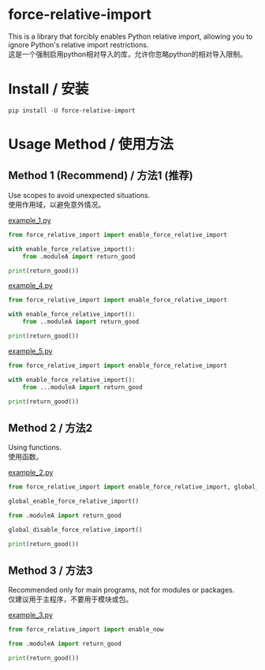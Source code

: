 # force-relative-import
This is a library that forcibly enables Python relative import, allowing you to ignore Python's relative import restrictions.  
这是一个强制启用python相对导入的库，允许你忽略python的相对导入限制。  


# Install / 安装
```shell
pip install -U force-relative-import
```


# Usage Method / 使用方法

## Method 1 (Recommend) / 方法1 (推荐)
Use scopes to avoid unexpected situations.  
使用作用域，以避免意外情况。  

[example_1.py](example/example_1.py)
```python
from force_relative_import import enable_force_relative_import

with enable_force_relative_import():
    from .moduleA import return_good

print(return_good())

```

[example_4.py](example/example_4/example_4.py)
```python
from force_relative_import import enable_force_relative_import

with enable_force_relative_import():
    from ..moduleA import return_good

print(return_good())

```

[example_5.py](example/example_4/example_5/example_5.py)
```python
from force_relative_import import enable_force_relative_import

with enable_force_relative_import():
    from ...moduleA import return_good

print(return_good())

```


## Method 2 / 方法2
Using functions.  
使用函数。  

[example_2.py](example/example_2.py)
```python
from force_relative_import import enable_force_relative_import, global_enable_force_relative_import, global_disable_force_relative_import

global_enable_force_relative_import()

from .moduleA import return_good

global_disable_force_relative_import()

print(return_good())

```


## Method 3 / 方法3
Recommended only for main programs, not for modules or packages.  
仅建议用于主程序，不要用于模块或包。  

[example_3.py](example/example_3.py)
```python
from force_relative_import import enable_now

from .moduleA import return_good

print(return_good())


```
